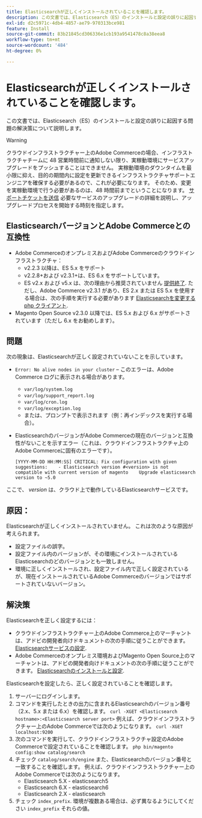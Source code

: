 ```yaml
---
title: Elasticsearchが正しくインストールされていることを確認します。
description: この文書では、Elasticsearch（ES）のインストールと設定の誤りに起因する問題の解決策について説明します。
exl-id: d2c5971c-4db4-4857-ae79-970313bce981
feature: Install
source-git-commit: 83b21845cd306336e1cb193a9541478c8a38eea8
workflow-type: tm+mt
source-wordcount: '484'
ht-degree: 0%

---
```


# Elasticsearchが正しくインストールされていることを確認します。

この文書では、Elasticsearch（ES）のインストールと設定の誤りに起因する問題の解決策について説明します。

>[!WARNING]
>
>クラウドインフラストラクチャー上のAdobe Commerceの場合、インフラストラクチャチームに 48 営業時間前に通知しない限り、実稼動環境にサービスアップグレードをプッシュすることはできません。 実稼動環境のダウンタイムを最小限に抑え、目的の期間内に設定を更新できるインフラストラクチャサポートエンジニアを確保する必要があるので、これが必要になります。 そのため、変更を実稼動環境で行う必要があるのは、48 時間前までということになります。 [サポートチケットを送信](/help/help-center-guide/help-center/magento-help-center-user-guide.md#submit-ticket) 必要なサービスのアップグレードの詳細を説明し、アップグレードプロセスを開始する時刻を指定します。

## ElasticsearchバージョンとAdobe Commerceとの互換性

* Adobe CommerceのオンプレミスおよびAdobe Commerceのクラウドインフラストラクチャ：
   * v2.2.3 以降は、ES 5.x をサポート
   * v2.2.8+および v2.3.1+は、ES 6.x をサポートしています。
   * ES v2.x および v5.x は、次の理由から推奨されていません [提供終了](https://www.elastic.co/support/eol). ただし、Adobe Commerce v2.3.1 があり、ES 2.x または ES 5.x を使用する場合は、次の手順を実行する必要があります [Elasticsearchを変更する php クライアント](https://devdocs.magento.com/guides/v2.3/config-guide/elasticsearch/es-downgrade.html).
* Magento Open Source v2.3.0 以降では、ES 5.x および 6.x がサポートされています（ただし 6.x をお勧めします）。

## 問題

次の現象は、Elasticsearchが正しく設定されていないことを示しています。

* `Error: No alive nodes in your cluster`  – このエラーは、Adobe Commerce ログに表示される場合があります。
   * `var/log/system.log`
   * `var/log/support_report.log`
   * `var/log/cron.log`
   * `var/log/exception.log`
   * または、プロンプトで表示されます（例：再インデックスを実行する場合）。
* ElasticsearchのバージョンがAdobe Commerceの現在のバージョンと互換性がないことを示すエラー（これは、クラウドインフラストラクチャ上のAdobe Commerceに固有のエラーです）。

  ```
  [YYYY-MM-DD HH:MM:SS] CRITICAL: Fix configuration with given suggestions:    - Elasticsearch version #<version> is not compatible with current version of magento    Upgrade elasticsearch version to ~5.0
  ```

ここで、 *version* は、クラウド上で動作しているElasticsearchサービスです。

## 原因：

Elasticsearchが正しくインストールされていません。 これは次のような原因が考えられます。

* 設定ファイルの誤字。
* 設定ファイル内のバージョンが、その環境にインストールされているElasticsearchのどのバージョンとも一致しません。
* 環境に正しくインストールされ、設定ファイル内で正しく設定されているが、現在インストールされているAdobe Commerceのバージョンではサポートされていないバージョン。

## 解決策

Elasticsearchを正しく設定するには：

* クラウドインフラストラクチャー上のAdobe Commerce上のマーチャントは、アドビの開発者向けドキュメントの次の手順に従うことができます。 [Elasticsearchサービスの設定](https://devdocs.magento.com/guides/v2.3/cloud/project/project-conf-files_services-elastic.html).
* Adobe Commerceのオンプレミス環境およびMagento Open Source上のマーチャントは、アドビの開発者向けドキュメントの次の手順に従うことができます。 [Elasticsearchのインストールと設定](https://devdocs.magento.com/guides/v2.3/config-guide/elasticsearch/es-overview.html).

Elasticsearchを設定したら、正しく設定されていることを確認します。

1. サーバーにログインします。
1. コマンドを実行したときの出力に含まれるElasticsearchのバージョン番号（2.x、5.x または 6.x）を確認します。 `curl -XGET <Elasticsearch hostname>:<Elasticsearch server port>` 例えば、クラウドインフラストラクチャー上のAdobe Commerceでは次のようになります。 `curl -XGET localhost:9200`
1. 次のコマンドを実行して、クラウドインフラストラクチャ設定のAdobe Commerceで設定されていることを確認します。 `php bin/magento config:show catalog/search`
1. チェック `catalog/search/engine` また、Elasticsearchのバージョン番号と一致することを確認します。 例えば、クラウドインフラストラクチャー上のAdobe Commerceでは次のようになります。
   * Elasticsearch 5.X - elasticsearch5
   * Elasticsearch 6.X - elasticsearch6
   * Elasticsearch 2.X - elasticsearch
1. チェック `index_prefix`. 環境が複数ある場合は、必ず異なるようにしてください `index_prefix` それらの値。
